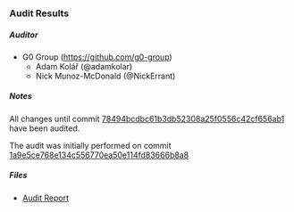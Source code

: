 ### Audit Results

##### Auditor
* G0 Group (https://github.com/g0-group)
  * Adam Kolář (@adamkolar)
  * Nick Munoz-McDonald (@NickErrant)

##### Notes
All changes until commit [78494bcdbc61b3db52308a25f0556c42cf656ab1](https://github.com/gnosis/safe-contracts/commit/78494bcdbc61b3db52308a25f0556c42cf656ab1) have been audited.

The audit was initially performed on commit [1a9e5ce768e134c556770ea50e114fd83666b8a8](https://github.com/gnosis/safe-contracts/commit/1a9e5ce768e134c556770ea50e114fd83666b8a8)

##### Files
* [Audit Report](Gnosis_Safe_Audit_Report_1_1_0.pdf)